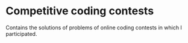 # Competitive coding contests
Contains the solutions of problems of online coding contests in which I participated.
